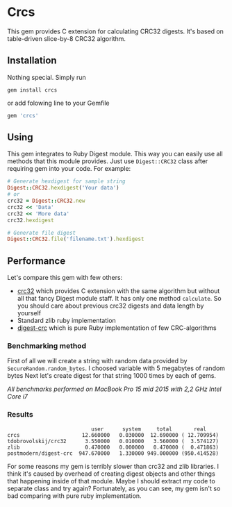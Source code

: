 # Crcs

This gem provides C extension for calculating CRC32 digests. It's based on
table-driven slice-by-8 CRC32 algorithm.

## Installation

Nothing special. Simply run

```
gem install crcs
```

or add folowing line to your Gemfile

```ruby
gem 'crcs'
```

## Using

This gem integrates to Ruby Digest module. This way you can easily use
all methods that this module provides. Just use `Digest::CRC32` class after
requiring gem into your code. For example:

```ruby
# Generate hexdigest for sample string
Digest::CRC32.hexdigest('Your data')
# or
crc32 = Digest::CRC32.new
crc32 << 'Data'
crc32 << 'More data'
crc32.hexdigest

# Generate file digest
Digest::CRC32.file('filename.txt').hexdigest
```

## Performance

Let's compare this gem with few others:
* [crc32](https://github.com/tdobrovolskij/crc32) which provides C extension with
the same algorithm but without all that fancy Digest module staff. It has only one method
`calculate`. So you should care about previous crc32 digests and data length by yourself
* Standard zlib ruby implementation
* [digest-crc](https://github.com/postmodern/digest-crc) which is pure Ruby
implementation of few CRC-algorithms

### Benchmarking method

First of all we will create a string with random data provided by `SecureRandom.random_bytes`.
I choosed variable with 5 megabytes of random bytes
Next let's create digest for that string 1000 times by each of gems.

*All benchmarks performed on MacBook Pro 15 mid 2015 with 2,2 GHz Intel Core i7*

### Results

```
                           user      system     total       real
crcs                    12.660000   0.030000  12.690000 ( 12.709954)
tdobrovolskij/crc32      3.550000   0.010000   3.560000 (  3.574127)
zlib                     0.470000   0.000000   0.470000 (  0.471863)
postmodern/digest-crc  947.670000   1.330000 949.000000 (950.414528)
```
For some reasons my gem is terribly slower than crc32 and zlib libraries. I think
it's caused by overhead of creating digest objects and other things that happening inside
of that module. Maybe I should extract my code to separate class and try again?
Fortunately, as you can see, my gem isn't so bad comparing with pure ruby implementation.

